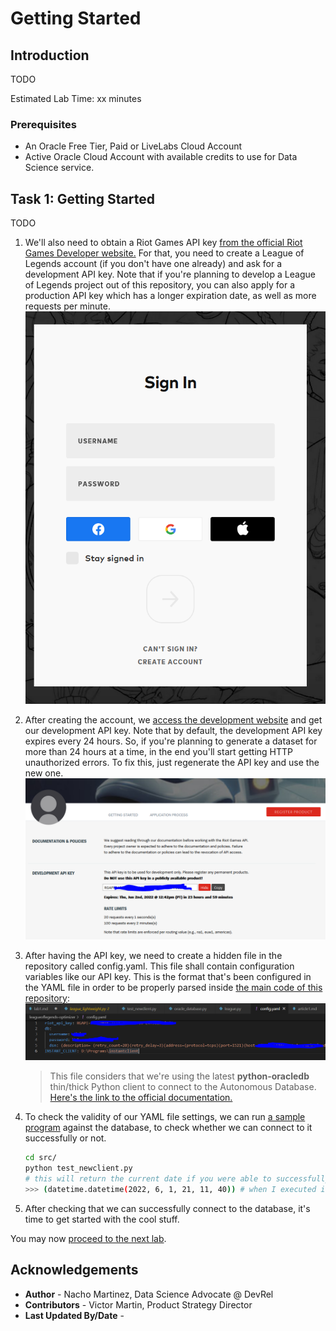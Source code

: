 # Getting Started

## Introduction
TODO

Estimated Lab Time: xx minutes

### Prerequisites

* An Oracle Free Tier, Paid or LiveLabs Cloud Account
* Active Oracle Cloud Account with available credits to use for Data Science service.

## Task 1: Getting Started

TODO

1. We'll also need to obtain a Riot Games API key [from the official Riot Games Developer website.](https://developer.riotgames.com/) For that, you need to create a League of Legends account (if you don't have one already) and ask for a development API key. Note that if you're planning to develop a League of Legends project out of this repository, you can also apply for a production API key which has a longer expiration date, as well as more requests per minute.
    ![login to your league account](images/lab1-login.png)
2. After creating the account, we [access the development website](https://developer.riotgames.com/) and get our development API key. Note that by default, the development API key expires every 24 hours. So, if you're planning to generate a dataset for more than 24 hours at a time, in the end you'll start getting HTTP unauthorized errors. To fix this, just regenerate the API key and use the new one.
    ![get api key](images/lab1-apikey.png)
3. After having the API key, we need to create a hidden file in the repository called config.yaml. This file shall contain configuration variables like our API key. This is the format that's been configured in the YAML file in order to be properly parsed inside [the main code of this repository](../src/league.py):
    ![yaml file structure](images/lab1-yaml.png)

    > This file considers that we're using the latest __python-oracledb__ thin/thick Python client to connect to the Autonomous Database. [Here's the link to the official documentation.](https://python-oracledb.readthedocs.io/en/latest/user_guide/installation.html#quickstart)
4. To check the validity of our YAML file settings, we can run [a sample program](../src/test_newclient.py) against the database, to check whether we can connect to it successfully or not.
    ```bash
    cd src/
    python test_newclient.py 
    # this will return the current date if you were able to successfully connect to the database.
    >>> (datetime.datetime(2022, 6, 1, 21, 11, 40)) # when I executed it.
    ```
5. After checking that we can successfully connect to the database, it's time to get started with the cool stuff.

You may now [proceed to the next lab](#next).


## Acknowledgements

* **Author** - Nacho Martinez, Data Science Advocate @ DevRel
* **Contributors** -  Victor Martin, Product Strategy Director
* **Last Updated By/Date** - 
